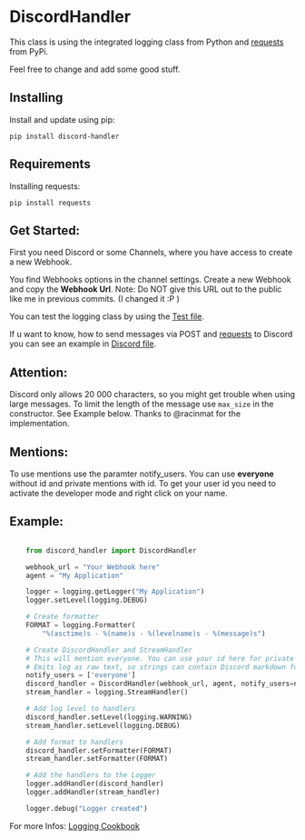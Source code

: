 # DiscordHandler

This class is using the integrated logging class from Python and [requests](http://docs.python-requests.org/en/master/) from PyPi. 

Feel free to change and add some good stuff.

## Installing

Install and update using pip:
```
pip install discord-handler
```

## Requirements
Installing requests:
```
pip install requests
```

## Get Started:

First you need Discord or some Channels, where you have access to create a new Webhook.

You find Webhooks options in the channel settings. Create a new Webhook and copy the __Webhook Url__. Note: Do NOT give this URL out to the public like me in previous commits. (I changed it :P )

You can test the logging class by using the [Test file](tests/test_handler.py). 

If u want to know, how to send messages via POST and [requests](http://docs.python-requests.org/en/master/) to Discord you can see an example in [Discord file](example/send_discord.py). 

## Attention:
Discord only allows 20 000 characters, so you might get trouble when using large messages. To limit
the length of the message use `max_size` in the constructor. See Example below.
Thanks to @racinmat for the implementation.

## Mentions:

To use mentions use the paramter notify_users. You can use __everyone__ without id and private mentions with id.
To get your user id you need to activate the developer mode and right click on your name.

## Example:
```python

    from discord_handler import DiscordHandler

    webhook_url = "Your Webhook here"
    agent = "My Application"

    logger = logging.getLogger("My Application")
    logger.setLevel(logging.DEBUG)

    # Create formatter
    FORMAT = logging.Formatter(
        "%(asctime)s - %(name)s - %(levelname)s - %(message)s")

    # Create DiscordHandler and StreamHandler
    # This will mention everyone. You can use your id here for private mentions.
    # Emits log as raw text, so strings can contain Discord markdown formatting such as __underline__ or **bold**
    notify_users = ['everyone']
    discord_handler = DiscordHandler(webhook_url, agent, notify_users=notify_users, emit_as_code_block=False, max_size=20000)
    stream_handler = logging.StreamHandler()

    # Add log level to handlers
    discord_handler.setLevel(logging.WARNING)
    stream_handler.setLevel(logging.DEBUG)

    # Add format to handlers
    discord_handler.setFormatter(FORMAT)
    stream_handler.setFormatter(FORMAT)

    # Add the handlers to the Logger
    logger.addHandler(discord_handler)
    logger.addHandler(stream_handler)

    logger.debug("Logger created")
```

For more Infos: [Logging Cookbook](https://docs.python.org/3/howto/logging-cookbook.html)
